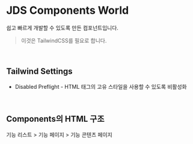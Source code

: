 # JDS Components World
쉽고 빠르게 개발할 수 있도록 만든 컴포넌트입니다.
<blockquote>이것은 TailwindCSS를 필요로 합니다.</blockquote>

<br>

## Tailwind Settings
* Disabled Preflight - HTML 태그의 고유 스타일을 사용할 수 있도록 비활성화

<br>

## Components의 HTML 구조
기능 리스트 > 기능 페이지 > 기능 콘텐츠 페이지